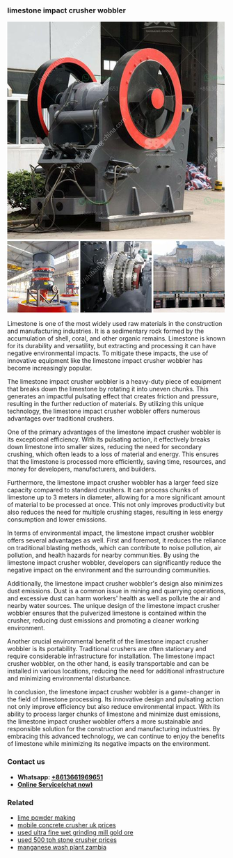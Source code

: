 <h3>limestone impact crusher wobbler</h3><img src='1704856729.jpg' alt=''><p>Limestone is one of the most widely used raw materials in the construction and manufacturing industries. It is a sedimentary rock formed by the accumulation of shell, coral, and other organic remains. Limestone is known for its durability and versatility, but extracting and processing it can have negative environmental impacts. To mitigate these impacts, the use of innovative equipment like the limestone impact crusher wobbler has become increasingly popular.</p><p>The limestone impact crusher wobbler is a heavy-duty piece of equipment that breaks down the limestone by rotating it into uneven chunks. This generates an impactful pulsating effect that creates friction and pressure, resulting in the further reduction of materials. By utilizing this unique technology, the limestone impact crusher wobbler offers numerous advantages over traditional crushers.</p><p>One of the primary advantages of the limestone impact crusher wobbler is its exceptional efficiency. With its pulsating action, it effectively breaks down limestone into smaller sizes, reducing the need for secondary crushing, which often leads to a loss of material and energy. This ensures that the limestone is processed more efficiently, saving time, resources, and money for developers, manufacturers, and builders.</p><p>Furthermore, the limestone impact crusher wobbler has a larger feed size capacity compared to standard crushers. It can process chunks of limestone up to 3 meters in diameter, allowing for a more significant amount of material to be processed at once. This not only improves productivity but also reduces the need for multiple crushing stages, resulting in less energy consumption and lower emissions.</p><p>In terms of environmental impact, the limestone impact crusher wobbler offers several advantages as well. First and foremost, it reduces the reliance on traditional blasting methods, which can contribute to noise pollution, air pollution, and health hazards for nearby communities. By using the limestone impact crusher wobbler, developers can significantly reduce the negative impact on the environment and the surrounding communities.</p><p>Additionally, the limestone impact crusher wobbler's design also minimizes dust emissions. Dust is a common issue in mining and quarrying operations, and excessive dust can harm workers' health as well as pollute the air and nearby water sources. The unique design of the limestone impact crusher wobbler ensures that the pulverized limestone is contained within the crusher, reducing dust emissions and promoting a cleaner working environment.</p><p>Another crucial environmental benefit of the limestone impact crusher wobbler is its portability. Traditional crushers are often stationary and require considerable infrastructure for installation. The limestone impact crusher wobbler, on the other hand, is easily transportable and can be installed in various locations, reducing the need for additional infrastructure and minimizing environmental disturbance.</p><p>In conclusion, the limestone impact crusher wobbler is a game-changer in the field of limestone processing. Its innovative design and pulsating action not only improve efficiency but also reduce environmental impact. With its ability to process larger chunks of limestone and minimize dust emissions, the limestone impact crusher wobbler offers a more sustainable and responsible solution for the construction and manufacturing industries. By embracing this advanced technology, we can continue to enjoy the benefits of limestone while minimizing its negative impacts on the environment.</p><h3>Contact us</h3><ul><li><strong>Whatsapp:&nbsp;<a href="https://wa.me/8613661969651">+8613661969651</a></strong></li><li><a href="https://swt.shibang-china.com/?git&amp;zhl&amp;limestone impact crusher wobbler"><strong>Online Service(chat now)</strong></a></li></ul><h3>Related</h3><ul><li><a href='lime powder making.md'>lime powder making</a></li><li><a href='mobile concrete crusher uk prices.md'>mobile concrete crusher uk prices</a></li><li><a href='used ultra fine wet grinding mill gold ore.md'>used ultra fine wet grinding mill gold ore</a></li><li><a href='used 500 tph stone crusher prices.md'>used 500 tph stone crusher prices</a></li><li><a href='manganese wash plant zambia.md'>manganese wash plant zambia</a></li></ul>